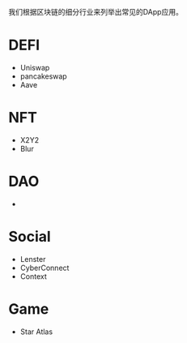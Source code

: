 我们根据区块链的细分行业来列举出常见的DApp应用。
# DEFI
- Uniswap
- pancakeswap
- Aave
# NFT
- X2Y2
- Blur
# DAO
- 
# Social
- Lenster
- CyberConnect 
- Context 
# Game
- Star Atlas